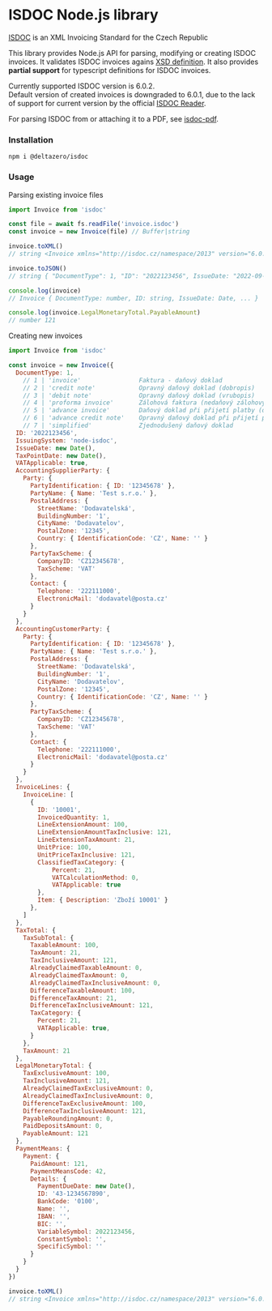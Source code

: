 # ISDOC Node.js library

[ISDOC](https://isdoc.github.io/) is an XML Invoicing Standard for the Czech Republic

This library provides Node.js API for parsing, modifying or creating
ISDOC invoices. It validates ISDOC invoices agains
[XSD definition](https://isdoc.github.io/xsd/isdoc-invoice-dsig-6.0.2.xsd). 
It also provides **partial support** for typescript definitions for ISDOC invoices.

Currently supported ISDOC version is 6.0.2.  
Default version of created invoices is downgraded to 6.0.1, due to the
lack of support for current version by the official [ISDOC Reader](https://www.isdoc.org/).

For parsing ISDOC from or attaching it to a PDF, see
[isdoc-pdf](https://github.com/deltazero-cz/node-isdoc-pdf).

### Installation

```shell
npm i @deltazero/isdoc
```

### Usage

Parsing existing invoice files
```js
import Invoice from 'isdoc'

const file = await fs.readFile('invoice.isdoc')
const invoice = new Invoice(file) // Buffer|string

invoice.toXML()
// string <Invoice xmlns="http://isdoc.cz/namespace/2013" version="6.0.1"><DocumentType>1</DocumentType>...</Invoice>

invoice.toJSON()
// string { "DocumentType": 1, "ID": "2022123456", IssueDate: "2022-09-11", ... }

console.log(invoice)
// Invoice { DocumentType: number, ID: string, IssueDate: Date, ... }

console.log(invoice.LegalMonetaryTotal.PayableAmount)
// number 121
```

Creating new invoices
```js
import Invoice from 'isdoc'

const invoice = new Invoice({
  DocumentType: 1,
    // 1 | 'invoice'                Faktura - daňový doklad
    // 2 | 'credit note'            Opravný daňový doklad (dobropis)
    // 3 | 'debit note'             Opravný daňový doklad (vrubopis)
    // 4 | 'proforma invoice'       Zálohová faktura (nedaňový zálohový list)
    // 5 | 'advance invoice'        Daňový doklad při přijetí platby (daňový zálohový list)
    // 6 | 'advance credit note'    Opravný daňový doklad při přijetí platby (dobropis DZL)
    // 7 | 'simplified'             Zjednodušený daňový doklad
  ID: '2022123456',
  IssuingSystem: 'node-isdoc',
  IssueDate: new Date(),
  TaxPointDate: new Date(),
  VATApplicable: true,
  AccountingSupplierParty: {
    Party: {
      PartyIdentification: { ID: '12345678' },
      PartyName: { Name: 'Test s.r.o.' },
      PostalAddress: {
        StreetName: 'Dodavatelská',
        BuildingNumber: '1',
        CityName: 'Dodavatelov',
        PostalZone: '12345',
        Country: { IdentificationCode: 'CZ', Name: '' }
      },
      PartyTaxScheme: {
        CompanyID: 'CZ12345678',
        TaxScheme: 'VAT'
      },
      Contact: {
        Telephone: '222111000',
        ElectronicMail: 'dodavatel@posta.cz'
      }
    }
  },
  AccountingCustomerParty: {
    Party: {
      PartyIdentification: { ID: '12345678' },
      PartyName: { Name: 'Test s.r.o.' },
      PostalAddress: {
        StreetName: 'Dodavatelská',
        BuildingNumber: '1',
        CityName: 'Dodavatelov',
        PostalZone: '12345',
        Country: { IdentificationCode: 'CZ', Name: '' }
      },
      PartyTaxScheme: {
        CompanyID: 'CZ12345678',
        TaxScheme: 'VAT'
      },
      Contact: {
        Telephone: '222111000',
        ElectronicMail: 'dodavatel@posta.cz'
      }
    }
  },
  InvoiceLines: {
    InvoiceLine: [
      {
        ID: '10001',
        InvoicedQuantity: 1,
        LineExtensionAmount: 100,
        LineExtensionAmountTaxInclusive: 121,
        LineExtensionTaxAmount: 21,
        UnitPrice: 100,
        UnitPriceTaxInclusive: 121,
        ClassifiedTaxCategory: { 
            Percent: 21, 
            VATCalculationMethod: 0, 
            VATApplicable: true 
        },
        Item: { Description: 'Zboží 10001' }
      },
    ]
  },
  TaxTotal: {
    TaxSubTotal: {
      TaxableAmount: 100,
      TaxAmount: 21,
      TaxInclusiveAmount: 121,
      AlreadyClaimedTaxableAmount: 0,
      AlreadyClaimedTaxAmount: 0,
      AlreadyClaimedTaxInclusiveAmount: 0,
      DifferenceTaxableAmount: 100,
      DifferenceTaxAmount: 21,
      DifferenceTaxInclusiveAmount: 121,
      TaxCategory: {
        Percent: 21,
        VATApplicable: true,
      }
    },
    TaxAmount: 21
  },
  LegalMonetaryTotal: {
    TaxExclusiveAmount: 100,
    TaxInclusiveAmount: 121,
    AlreadyClaimedTaxExclusiveAmount: 0,
    AlreadyClaimedTaxInclusiveAmount: 0,
    DifferenceTaxExclusiveAmount: 100,
    DifferenceTaxInclusiveAmount: 121,
    PayableRoundingAmount: 0,
    PaidDepositsAmount: 0,
    PayableAmount: 121
  },
  PaymentMeans: {
    Payment: {
      PaidAmount: 121,
      PaymentMeansCode: 42,
      Details: {
        PaymentDueDate: new Date(),
        ID: '43-1234567890',
        BankCode: '0100',
        Name: '',
        IBAN: '',
        BIC: '',
        VariableSymbol: 2022123456,
        ConstantSymbol: '',
        SpecificSymbol: ''
      }
    }
  }
})

invoice.toXML()
// string <Invoice xmlns="http://isdoc.cz/namespace/2013" version="6.0.1"><DocumentType>1</DocumentType>...</Invoice>
```

